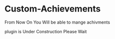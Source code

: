 # Custom-Achievements
From Now On You Will be able to mange achivments

plugin is Under Construction Please Wait
